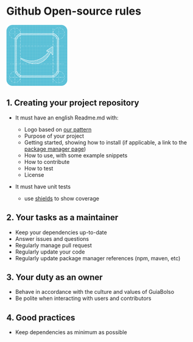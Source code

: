 # Github Open-source rules

<img alt="GuiaBolso Open Source" src="./GuiaBolso-OpenSource.png" width="160"/>

## 1. Creating your project repository
- It must have an english Readme.md with:
  - Logo based on [our pattern](GuiaBolsoDev-04.svg)
  - Purpose of your project
  - Getting started, showing how to install (if applicable, a link to the [package manager page](https://www.npmjs.com/package/example))
  - How to use, with some example snippets
  - How to contribute
  - How to test
  - License
  
- It must have unit tests
  - use [shields](http://shields.io/) to show coverage
  
## 2. Your tasks as a maintainer
- Keep your dependencies up-to-date
- Answer issues and questions
- Regularly manage pull request
- Regularly update your code
- Regularly update package manager references (npm, maven, etc)

## 3. Your duty as an owner
- Behave in accordance with the culture and values of GuiaBolso
- Be polite when interacting with users and contributors

## 4. Good practices
- Keep dependencies as minimum as possible
  
